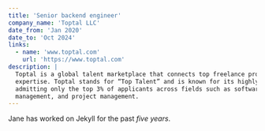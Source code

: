 ```yaml
---
title: 'Senior backend engineer'
company_name: 'Toptal LLC'
date_from: 'Jan 2020'
date_to: 'Oct 2024'
links:
  - name: 'www.toptal.com'
    url: 'https://www.toptal.com'
description: |
  Toptal is a global talent marketplace that connects top freelance professionals with companies seeking specialized
  expertise. Toptal stands for “Top Talent” and is known for its highly selective screening process,
  admitting only the top 3% of applicants across fields such as software development, design, finance, product
  management, and project management.
---
```

Jane has worked on Jekyll for the past *five years*.
<!-- <li>
  <h2 class="experience-title">Senior backend engineer</h2>
  <ul class="no-bullets">
    <li>Toptal LLC</li>
    <li>Jan 2020 - Oct 2024</li>
    <li><a href="https://www.toptal.com">www.toptal.com</a></li>
  </ul>
  <p>
    Toptal is a global talent marketplace that connects top freelance professionals with companies seeking specialized
    expertise. Toptal stands for “Top Talent” and is known for its highly selective screening process,
    admitting only the top 3% of applicants across fields such as software development, design, finance, product
    management, and project management.
  </p>
</li> -->